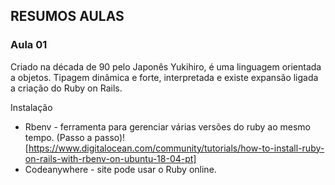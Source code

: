 ## RESUMOS AULAS

### Aula 01
Criado na década de 90 pelo Japonês Yukihiro, é uma linguagem orientada a objetos. Tipagem dinâmica e forte, interpretada e existe expansão ligada a criação do Ruby on Rails.

Instalação
 - Rbenv - ferramenta para gerenciar várias versões do ruby ao mesmo tempo. (Passo a passo)![https://www.digitalocean.com/community/tutorials/how-to-install-ruby-on-rails-with-rbenv-on-ubuntu-18-04-pt]
 - Codeanywhere - site pode usar o Ruby online.